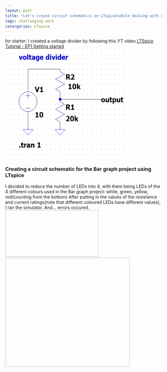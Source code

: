 ```yaml
---
layout: post
title: "Let's create circuit schematics on LTspice(while dealing with unexpected error)!"
tags: challenging work
catergories: LTspice
---
```

for starter: I created a voltage divider by following this YT video [LTSpice Tutorial - EP1 Getting started](https://youtu.be/JRcyHuyb1V0)
<img src="https://raw.githubusercontent.com/TomatoNut/myblog/main/voltage%20divisor.png" alt="voltage divider" width="400px" height="350px">

### Creating a circuit schematic for the Bar graph project using LTspice
<imag src="https://raw.githubusercontent.com/TomatoNut/myblog/main/bar%20graph%20schematic.png" width= "300px" height="500px">
I decided to reduce the number of LEDs into 4, with them being LEDs of the 4 different colours used in the Bar graph project: white, green, yellow, red(counting from the bottom)
After putting in the values of the resistance and current ratings(note that different coloured LEDs have different values), I ran the simulator.
And... errors occured.
<img scr= "https://raw.githubusercontent.com/TomatoNut/myblog/main/error1-no%20model%20found.png" width="300px" height="150px">
<img scr="https://raw.githubusercontent.com/TomatoNut/myblog/main/error2-led%20current%20ratings.png" width="400px" height="350px">
